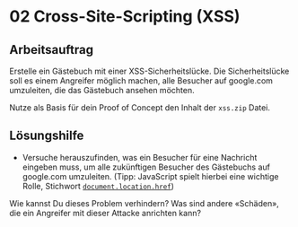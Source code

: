 # 02 Cross-Site-Scripting \(XSS\)

## Arbeitsauftrag

Erstelle ein Gästebuch mit einer XSS-Sicherheitslücke. Die Sicherheitslücke soll es einem Angreifer möglich machen, alle Besucher auf google.com umzuleiten, die das Gästebuch ansehen möchten.

Nutze als Basis für dein Proof of Concept den Inhalt der `xss.zip` Datei.

## Lösungshilfe

* Versuche herauszufinden, was ein Besucher für eine Nachricht eingeben muss, um alle zukünftigen Besucher des Gästebuchs auf google.com umzuleiten. \(Tipp: JavaScript spielt hierbei eine wichtige Rolle, Stichwort [`document.location.href`](https://www.google.com/search?q=document.location.href+redirect)\)

Wie kannst Du dieses Problem verhindern? Was sind andere «Schäden», die ein Angreifer mit dieser Attacke anrichten kann?

